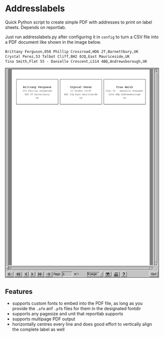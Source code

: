 # Addresslabels
Quick Python script to create simple PDF with addresses to print on label sheets. Depends on reportlab.

Just run addresslabels.py after configuring it in `config` to turn a CSV file into a PDF document like shown in the image below.

```
Brittany Ferguson,050 Phillip Crossroad,HD6 2T,Barnettbury,UK
Crystal Perez,53 Talbot Cliff,BH2 0JQ,East Mauriceside,UK
Tina Smith,Flat 55 - Danielle Crescent,LS14 4BQ,Andrewsborough,UK
```

![sample.pdf](doc/sample.png)

## Features
* supports custom fonts to embed into the PDF file, as long as you provide the `.afm` anf `.pfb` files for them in the designated fontdir
* supports any pagesize and unit that reportlab supports
* supports multipage PDF output
* horizontally centres every line and does good effort to vertically align the complete label as well
